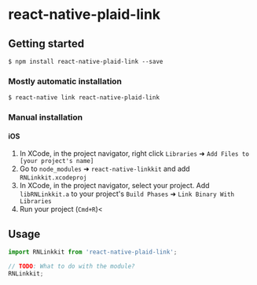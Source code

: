 
# react-native-plaid-link

## Getting started

`$ npm install react-native-plaid-link --save`

### Mostly automatic installation

`$ react-native link react-native-plaid-link`

### Manual installation


#### iOS

1. In XCode, in the project navigator, right click `Libraries` ➜ `Add Files to [your project's name]`
2. Go to `node_modules` ➜ `react-native-linkkit` and add `RNLinkkit.xcodeproj`
3. In XCode, in the project navigator, select your project. Add `libRNLinkkit.a` to your project's `Build Phases` ➜ `Link Binary With Libraries`
4. Run your project (`Cmd+R`)<


## Usage
```javascript
import RNLinkkit from 'react-native-plaid-link';

// TODO: What to do with the module?
RNLinkkit;
```
  
